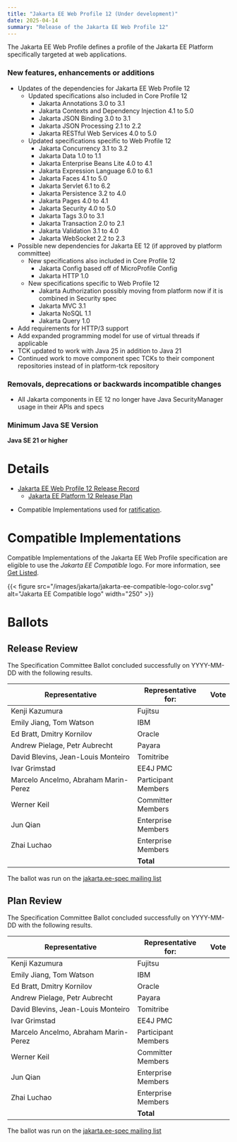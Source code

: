 ```yaml
---
title: "Jakarta EE Web Profile 12 (Under development)"
date: 2025-04-14
summary: "Release of the Jakarta EE Web Profile 12"
---
```

The Jakarta EE Web Profile defines a profile of the Jakarta EE Platform specifically targeted at web applications.

### New features, enhancements or additions
<!-- List here -->
* Updates of the dependencies for Jakarta EE Web Profile 12
  * Updated specifications also included in Core Profile 12
    * Jakarta Annotations 3.0 to 3.1
    * Jakarta Contexts and Dependency Injection 4.1 to 5.0
    * Jakarta JSON Binding 3.0 to 3.1
    * Jakarta JSON Processing 2.1 to 2.2
    * Jakarta RESTful Web Services 4.0 to 5.0
  * Updated specifications specific to Web Profile 12
    * Jakarta Concurrency 3.1 to 3.2
    * Jakarta Data 1.0 to 1.1
    * Jakarta Enterprise Beans Lite 4.0 to 4.1
    * Jakarta Expression Language 6.0 to 6.1
    * Jakarta Faces 4.1 to 5.0
    * Jakarta Servlet 6.1 to 6.2
    * Jakarta Persistence 3.2 to 4.0
    * Jakarta Pages 4.0 to 4.1
    * Jakarta Security 4.0 to 5.0
    * Jakarta Tags 3.0 to 3.1
    * Jakarta Transaction 2.0 to 2.1
    * Jakarta Validation 3.1 to 4.0
    * Jakarta WebSocket 2.2 to 2.3
* Possible new dependencies for Jakarta EE 12 (if approved by platform committee)
  * New specifications also included in Core Profile 12
    * Jakarta Config based off of MicroProfile Config
    * Jakarta HTTP 1.0
  * New specifications specific to Web Profile 12
    * Jakarta Authorization possibly moving from platform now if it is combined in Security spec
    * Jakarta MVC 3.1
    * Jakarta NoSQL 1.1
    * Jakarta Query 1.0
* Add requirements for HTTP/3 support
* Add expanded programming model for use of virtual threads if applicable
* TCK updated to work with Java 25 in addition to Java 21
* Continued work to move component spec TCKs to their component repositories instead of in platform-tck repository

### Removals, deprecations or backwards incompatible changes
<!-- List here -->
* All Jakarta components in EE 12 no longer have Java SecurityManager usage in their APIs and specs

### Minimum Java SE Version
<!-- Specify the minimum required Java SE version for this specification -->
**Java SE 21 or higher**

# Details

* [Jakarta EE Web Profile 12 Release Record](https://projects.eclipse.org/projects/ee4j.jakartaee-platform/releases/web-profile-12)
  * [Jakarta EE Platform 12 Release Plan](https://jakartaee.github.io/platform/jakartaee12/JakartaEE12ReleasePlan)
<!--
* [Jakarta EE Web Profile 12 Specification Document](./jakarta-webprofile-spec-12.0.pdf) (PDF)
* [Jakarta EE Web Profile 12 Specification Document](./jakarta-webprofile-spec-12.0.html) (HTML)
* [Jakarta EE Web Profile 12 Javadoc](./apidocs)
* Maven coordinates
   * [jakarta.platform:jakarta.jakartaee-web-api:jar:12.0.0](https://central.sonatype.com/artifact/jakarta.platform/jakarta.jakartaee-web-api/12.0.0/jar)

* [Jakarta EE Web Profile 12 TCK](https://download.eclipse.org/jakartaee/webprofile/12.0/jakarta-web-profile-tck-12.0.0.zip) ([sig](https://download.eclipse.org/jakartaee/webprofile/12.0/jakarta-web-profile-tck-12.0.0.zip.sig),[sha](https://download.eclipse.org/jakartaee/webprofile/12.0/jakarta-web-profile-tck-12.0.0.zip.sha256),[pub](https://jakarta.ee/specifications/jakartaee-spec-committee.pub))
-->
* Compatible Implementations used for [ratification](https://www.eclipse.org/projects/efsp/?version=1.2#efsp-ratification).

# Compatible Implementations

Compatible Implementations of the Jakarta EE Web Profile specification are eligible to use the _Jakarta EE Compatible_ logo. For more information, see [Get Listed](/compatibility/get-listed/).

{{< figure src="/images/jakarta/jakarta-ee-compatible-logo-color.svg" alt="Jakarta EE Compatible logo" width="250" >}}

<!--* [Jakarta EE Web Profile 12 Compatible Implementations](https://jakarta.ee/compatibility/certification/12/)-->



# Ballots

## Release Review

The Specification Committee Ballot concluded successfully on YYYY-MM-DD with the following results.

| Representative                                 | Representative for: |  Vote   |
|------------------------------------------------|---------------------|---------|
| Kenji Kazumura                                 | Fujitsu             |         |
| Emily Jiang, Tom Watson                        | IBM                 |         |
| Ed Bratt, Dmitry Kornilov                      | Oracle              |         |
| Andrew Pielage, Petr Aubrecht                  | Payara              |         |
| David Blevins, Jean-Louis Monteiro             | Tomitribe           |         |
| Ivar Grimstad                                  | EE4J PMC            |         |
| Marcelo Ancelmo, Abraham Marin-Perez           | Participant Members |         |
| Werner Keil                                    | Committer Members   |         |
| Jun Qian                                       | Enterprise Members  |         |
| Zhai Luchao                                    | Enterprise Members  |         |
|                                                | **Total**           |         |

The ballot was run on the [jakarta.ee-spec mailing list](https://www.eclipse.org/lists/jakarta.ee-spec/msgxxxxx.html)

## Plan Review
The Specification Committee Ballot concluded successfully on YYYY-MM-DD with the following results.

| Representative                                 | Representative for: |  Vote   |
|------------------------------------------------|---------------------|---------|
| Kenji Kazumura                                 | Fujitsu             |         |
| Emily Jiang, Tom Watson                        | IBM                 |         |
| Ed Bratt, Dmitry Kornilov                      | Oracle              |         |
| Andrew Pielage, Petr Aubrecht                  | Payara              |         |
| David Blevins, Jean-Louis Monteiro             | Tomitribe           |         |
| Ivar Grimstad                                  | EE4J PMC            |         |
| Marcelo Ancelmo, Abraham Marin-Perez           | Participant Members |         |
| Werner Keil                                    | Committer Members   |         |
| Jun Qian                                       | Enterprise Members  |         |
| Zhai Luchao                                    | Enterprise Members  |         |
|                                                | **Total**           |         |

The ballot was run on the [jakarta.ee-spec mailing list](https://www.eclipse.org/lists/jakarta.ee-spec/msgxxxxx.html)
